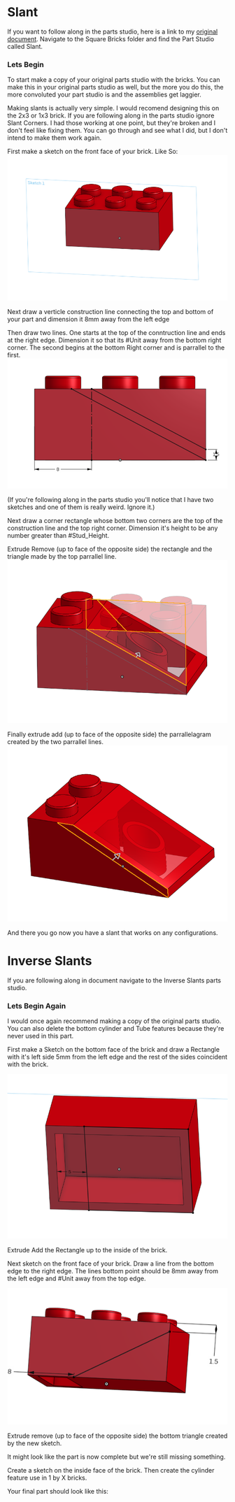 # Slant

If you want to follow along in the parts studio, here is a link to my [original document](https://cvilleschools.onshape.com/documents/18c55e9aeb64057e8e0fbb6a/w/5c06b8e3c4dcf6e948152fa4/e/18df3578f02c775cfcadaef9?configuration=List_8xTqWDMkkCG2Mw%3D_2x2%3BList_ArQ6GsCPNSkQoQ%3DDefault%3BList_Izy0ldJ6UfParG%3DDefault%3BList_tmPjPdZ9wrB2lD%3DDefault&renderMode=0&uiState=6290d24be366b652b2773d0f). Navigate to the Square Bricks folder and find the Part Studio called Slant. 

### Lets Begin

To start make a copy of your original parts studio with the bricks. You can make this in your original parts studio as well, but the more you do this, the more convoluted your part studio is and the assemblies get laggier. 

Making slants is actually very simple. I would recomend designing this on the 2x3 or 1x3 brick. If you are following along in the parts studio ignore Slant Corners. I had those working at one point, but they're broken and I don't feel like fixing them. You can go through and see what I did, but I don't intend to make them work again. 

First make a sketch on the front face of your brick. Like So:
<img src="Photos/Slants.PNG">

Next draw a verticle construction line connecting the top and bottom of your part and dimension it 8mm away from the left edge

Then draw two lines. One starts at the top of the conntruction line and ends at the right edge. Dimension it so that its #Unit away from the bottom right corner. The second begins at the bottom Right corner and is parrallel to the first. 
<img src="Photos/Slants(1).PNG">

(If you're following along in the parts studio you'll notice that I have two sketches and one of them is really weird. Ignore it.)

Next draw a corner rectangle whose bottom two corners are the top of the construction line and the top right corner. Dimension it's height to be any number greater than #Stud_Height. 

Extrude Remove (up to face of the opposite side) the rectangle and the triangle made by the top parrallel line. 
<img src="Photos/Slants(2).PNG">

Finally extrude add (up to face of the opposite side) the parrallelagram created by the two parrallel lines. 
<img src="Photos/Slants(3).PNG">

And there you go now you have a slant that works on any configurations. 

# Inverse Slants

If you are following along in document navigate to the Inverse Slants parts studio.

### Lets Begin Again

I would once again recommend making a copy of the original parts studio. You can also delete the bottom cylinder and Tube features because they're never used in this part.

First make a Sketch on the bottom face of the brick and draw a Rectangle with it's left side 5mm from the left edge and the rest of the sides coincident with the brick. 

<img src="Photos/Slants(4).PNG">

Extrude Add the Rectangle up to the inside of the brick. 

Next sketch on the front face of your brick. Draw a line from the bottom edge to the right edge. The lines bottom point should be 8mm away from the left edge and #Unit away from the top edge. 

<img src="Photos/Slants(5).PNG">

Extrude remove (up to face of the opposite side) the bottom triangle created by the new sketch. 

It might look like the part is now complete but we're still missing something. 

Create a sketch on the inside face of the brick. Then create the cylinder feature use in 1 by X bricks. 

Your final part should look like this: 

